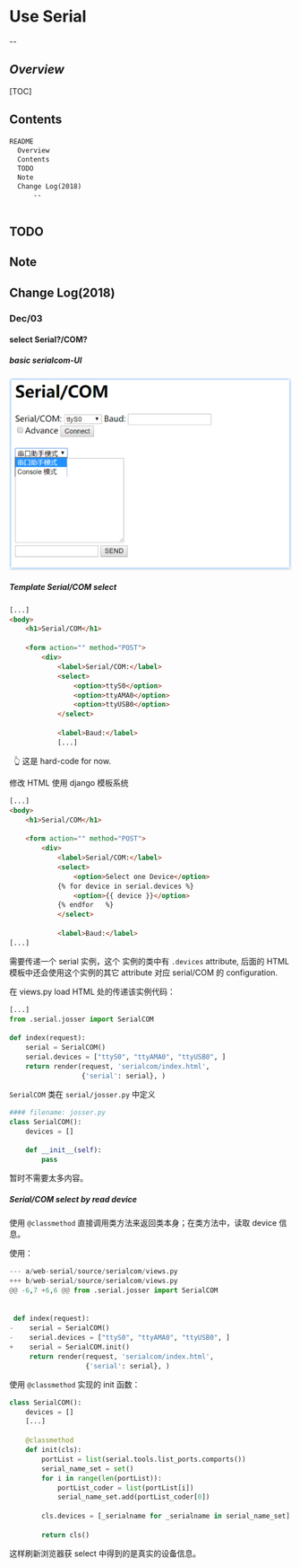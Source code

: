 # Use Serial

  --

## *Overview*

[TOC]

## Contents

  ```
README
    Overview
    Contents
    TODO
    Note
    Change Log(2018)
        --
        
  ```



## TODO



## Note



## Change Log(2018)

### Dec/03

#### select Serial?/COM?

##### basic serialcom-UI

![basic_web_serialcom-UI](res/basic_web_serialcom-UI.png)

##### Template Serial/COM select

```html
[...]
<body>
	<h1>Serial/COM</h1>

	<form action="" method="POST">
		<div>
			<label>Serial/COM:</label>
			<select>
				<option>ttyS0</option>
				<option>ttyAMA0</option>
				<option>ttyUSB0</option>
			</select>

			<label>Baud:</label>
			[...]
```

​ ​ :point_up_2: 这是 hard-code for now.



修改 HTML 使用 django 模板系统

```html
[...]
<body>
	<h1>Serial/COM</h1>

	<form action="" method="POST">
		<div>
			<label>Serial/COM:</label>
			<select>
				<option>Select one Device</option>
			{% for device in serial.devices	%}
				<option>{{ device }}</option>
			{% endfor	%}
			</select>

			<label>Baud:</label>
[...]
```

需要传递一个 serial 实例，这个 实例的类中有 `.devices` attribute, 后面的 HTML 模板中还会使用这个实例的其它 attribute 对应 serial/COM 的 configuration.

在 views.py load HTML 处的传递该实例代码：

```python
[...]
from .serial.josser import SerialCOM

def index(request):
    serial = SerialCOM()
    serial.devices = ["ttyS0", "ttyAMA0", "ttyUSB0", ]
    return render(request, 'serialcom/index.html',
                  {'serial': serial}, )
```

`SerialCOM` 类在 `serial/josser.py` 中定义

```python
#### filename: josser.py
class SerialCOM():
    devices = []

    def __init__(self):
        pass

```

暂时不需要太多内容。

##### Serial/COM select by read device

使用 `@classmethod` 直接调用类方法来返回类本身；在类方法中，读取 device 信息。

使用：

```python
--- a/web-serial/source/serialcom/views.py
+++ b/web-serial/source/serialcom/views.py
@@ -6,7 +6,6 @@ from .serial.josser import SerialCOM
 
 
 def index(request):
-    serial = SerialCOM()
-    serial.devices = ["ttyS0", "ttyAMA0", "ttyUSB0", ]
+    serial = SerialCOM.init()
     return render(request, 'serialcom/index.html',
                   {'serial': serial}, )

```

使用 `@classmethod` 实现的 init 函数：

```python
class SerialCOM():
    devices = []
    [...]

    @classmethod
    def init(cls):
        portList = list(serial.tools.list_ports.comports())
        serial_name_set = set()
        for i in range(len(portList)):
            portList_coder = list(portList[i])
            serial_name_set.add(portList_coder[0])

        cls.devices = [_serialname for _serialname in serial_name_set]

        return cls()
```

这样刷新浏览器获 select 中得到的是真实的设备信息。

